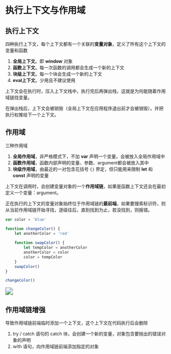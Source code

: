 # 执行上下文与作用域

## 执行上下文

四种执行上下文，每个上下文都有一个关联的**变量对象**，定义了所有这个上下文的变量和函数

1. **全局上下文**。即 **window** 对象
2. **函数上下文**。每一次函数的调用都会生成一个新的上下文
3. **块级上下文**。每一个块会生成一个新的上下文
4. **eval上下文**。少用且不建议使用

上下文会在执行时，压入上下文栈中，执行完后再弹出栈，这就是为何能随着作用域链找变量。

在弹出栈后，上下文会被销毁（全局上下文在应用程序退出前才会被销毁）。并把执行权推给下一个上下文。

## 作用域

三种作用域

1. **全局作用域**，非严格模式下，不加 **var** 声明一个变量，会被放入全局作用域中
2. **函数作用域**，函数内部声明的变量、参数、argument都会被放入其中
3. **块级作用域**，由最近的一对包含花括号 `{}` 界定，但只能用来限制 **let** 和 **const** 声明的变量

上下文在调用时，会创建变量对象的一个**作用域链**，如果是函数上下文还会在最初定义一个变量：argument。

正在执行的上下文的变量对象始终位于作用域链的**最前端**，如果要搜索标识符，则从当前作用域链开始寻找，逐级往后，直到找到为止，若没找到，则报错。

```js
var color = 'blue'

function changeColor() {
    let anotherColor = 'red'
    
    function swapColor() {
        let tempColor = anotherColor
        anotherColor = color
        color = tempColor
    }
    swapColor()
}

changeColor()
```

<img src="https://cdn.jsdelivr.net/gh/kingmusi/blogImages/img/20210422165619.png" style="zoom:150%;" />



## 作用域链增强

导致作用域链前端临时添加一个上下文，这个上下文在代码执行后会删除

1. try / catch 语句的 catch 块，会创建一个新的变量，对象包含要抛出的错误对象的声明
2. with 语句，向作用域链前端添加指定的对象

